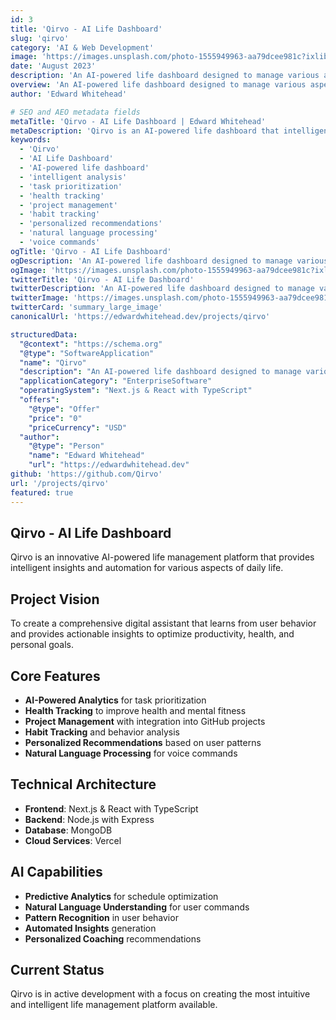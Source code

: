 ```yaml
---
id: 3
title: 'Qirvo - AI Life Dashboard'
slug: 'qirvo'
category: 'AI & Web Development'
image: 'https://images.unsplash.com/photo-1555949963-aa79dcee981c?ixlib=rb-4.0.3&auto=format&fit=crop&w=720&q=80'
date: 'August 2023'
description: 'An AI-powered life dashboard designed to manage various aspects of life. It uses AI to deliver intelligent analysis of tasks, health, projects, and more.'
overview: 'An AI-powered life dashboard designed to manage various aspects of life.'
author: 'Edward Whitehead'

# SEO and AEO metadata fields
metaTitle: 'Qirvo - AI Life Dashboard | Edward Whitehead'
metaDescription: 'Qirvo is an AI-powered life dashboard that intelligently manages tasks, health, projects, and more using advanced AI analysis and personalized recommendations.'
keywords:
  - 'Qirvo'
  - 'AI Life Dashboard'
  - 'AI-powered life dashboard'
  - 'intelligent analysis'
  - 'task prioritization'
  - 'health tracking'
  - 'project management'
  - 'habit tracking'
  - 'personalized recommendations'
  - 'natural language processing'
  - 'voice commands'
ogTitle: 'Qirvo - AI Life Dashboard'
ogDescription: 'An AI-powered life dashboard designed to manage various aspects of life. It uses AI to deliver intelligent analysis of tasks, health, projects, and more.'
ogImage: 'https://images.unsplash.com/photo-1555949963-aa79dcee981c?ixlib=rb-4.0.3&auto=format&fit=crop&w=720&q=80'
twitterTitle: 'Qirvo - AI Life Dashboard'
twitterDescription: 'An AI-powered life dashboard designed to manage various aspects of life. It uses AI to deliver intelligent analysis of tasks, health, projects, and more.'
twitterImage: 'https://images.unsplash.com/photo-1555949963-aa79dcee981c?ixlib=rb-4.0.3&auto=format&fit=crop&w=720&q=80'
twitterCard: 'summary_large_image'
canonicalUrl: 'https://edwardwhitehead.dev/projects/qirvo'

structuredData:
  "@context": "https://schema.org"
  "@type": "SoftwareApplication"
  "name": "Qirvo"
  "description": "An AI-powered life dashboard designed to manage various aspects of life. It uses AI to deliver intelligent analysis of tasks, health, projects, and more."
  "applicationCategory": "EnterpriseSoftware"
  "operatingSystem": "Next.js & React with TypeScript"
  "offers":
    "@type": "Offer"
    "price": "0"
    "priceCurrency": "USD"
  "author":
    "@type": "Person"
    "name": "Edward Whitehead"
    "url": "https://edwardwhitehead.dev"
github: 'https://github.com/Qirvo'
url: '/projects/qirvo'
featured: true
---
```


## Qirvo - AI Life Dashboard

Qirvo is an innovative AI-powered life management platform that provides intelligent insights and automation for various aspects of daily life.

## Project Vision

To create a comprehensive digital assistant that learns from user behavior and provides actionable insights to optimize productivity, health, and personal goals.

## Core Features

- **AI-Powered Analytics** for task prioritization
- **Health Tracking** to improve health and mental fitness
- **Project Management** with integration into GitHub projects
- **Habit Tracking** and behavior analysis
- **Personalized Recommendations** based on user patterns
- **Natural Language Processing** for voice commands

## Technical Architecture

- **Frontend**: Next.js & React with TypeScript
- **Backend**: Node.js with Express
- **Database**: MongoDB
- **Cloud Services**: Vercel

## AI Capabilities

- **Predictive Analytics** for schedule optimization
- **Natural Language Understanding** for user commands
- **Pattern Recognition** in user behavior
- **Automated Insights** generation
- **Personalized Coaching** recommendations

## Current Status

Qirvo is in active development with a focus on creating the most intuitive and intelligent life management platform available.
